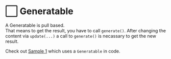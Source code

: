 # ⬜️ Generatable

A Generatable is pull based.  
That means to get the result, you have to call `generate()`.
After changing the content via `update(...)` a call to `generate()` is necassary to get the new result.

Check out [Sample 1](../samples/sample-1.md) which uses a `Generatable` in code.
